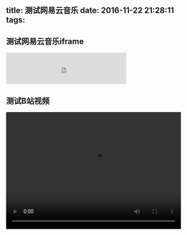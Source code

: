 title: 测试网易云音乐
date: 2016-11-22 21:28:11
tags:
---
## 测试网易云音乐iframe

<iframe frameborder="no" border="0" marginwidth="0" marginheight="0" width=330 height=86 src="http://music.163.com/outchain/player?type=2&id=441116287&auto=0&height=66"></iframe>

<!-- more -->
## 测试B站视频

<!-- <iframe frameborder="no" border="0" marginwidth="0" marginheight="0" width=330 height=86 src="http://www.bilibili.com/video/av7125002/"></iframe> -->


<video width="480" height="320" controls>
<source src="http://www.bilibili.com/video/av7125002/">
</video>